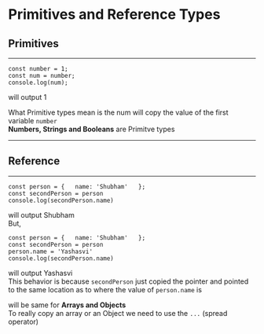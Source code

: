 # Primitives and Reference Types  
  


## Primitives 
 --- 

`const number = 1;`  
`const num = number;`  
`console.log(num);` 
      
will output 1

What Primitive types mean is the num will copy the value of the first variable `number`  
**Numbers, Strings and Booleans** are Primitve types
    

---
## Reference
---
`const person = {  
    name: 'Shubham'  
};`  
`const secondPerson = person`  
`console.log(secondPerson.name)`  

will output Shubham  
But, 

`const person = {  
    name: 'Shubham'  
};`  
`const secondPerson = person`  
`person.name = 'Yashasvi'`  
`console.log(secondPerson.name)`  

will output Yashasvi  
This behavior is because `secondPerson` just copied the pointer and pointed to the same location as to where the value of `person.name` is
  
will be same for **Arrays and Objects**  
To really copy an array or an Object we need to use the `...` (spread operator)